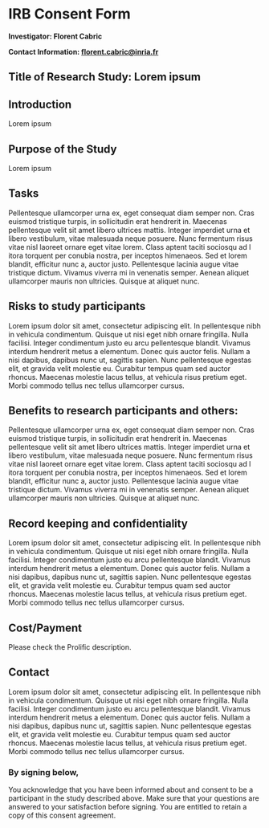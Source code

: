 # IRB Consent Form

 **Investigator: Florent Cabric**

 **Contact Information: florent.cabric@inria.fr**

## Title of Research Study: Lorem ipsum
## Introduction

Lorem ipsum

## Purpose of the Study

Lorem ipsum

## Tasks

Pellentesque ullamcorper urna ex, eget consequat diam semper non. Cras euismod tristique turpis, in sollicitudin erat 
hendrerit in. Maecenas pellentesque velit sit amet libero ultrices mattis. Integer imperdiet urna et libero vestibulum, 
vitae malesuada neque posuere. Nunc fermentum risus vitae nisl laoreet ornare eget vitae lorem. Class aptent taciti sociosqu ad l
itora torquent per conubia nostra, per inceptos himenaeos. Sed et lorem blandit, efficitur nunc a, auctor justo. Pellentesque 
lacinia augue vitae tristique dictum. Vivamus viverra mi in venenatis semper. Aenean aliquet ullamcorper mauris non ultricies. 
Quisque at aliquet nunc.

## Risks to study participants
Lorem ipsum dolor sit amet, consectetur adipiscing elit. In pellentesque nibh in vehicula 
condimentum. Quisque ut nisi eget nibh ornare fringilla. Nulla facilisi. Integer condimentum 
justo eu arcu pellentesque blandit. Vivamus interdum hendrerit metus a elementum. Donec quis 
auctor felis. Nullam a nisi dapibus, dapibus nunc ut, sagittis sapien. Nunc pellentesque egestas elit, 
et gravida velit molestie eu. Curabitur tempus quam sed auctor rhoncus. Maecenas molestie lacus tellus, 
at vehicula risus pretium eget. Morbi commodo tellus nec tellus ullamcorper cursus.

## Benefits to research participants and others:
Pellentesque ullamcorper urna ex, eget consequat diam semper non. Cras euismod tristique turpis, in sollicitudin erat
hendrerit in. Maecenas pellentesque velit sit amet libero ultrices mattis. Integer imperdiet urna et libero vestibulum,
vitae malesuada neque posuere. Nunc fermentum risus vitae nisl laoreet ornare eget vitae lorem. Class aptent taciti sociosqu ad l
itora torquent per conubia nostra, per inceptos himenaeos. Sed et lorem blandit, efficitur nunc a, auctor justo. Pellentesque
lacinia augue vitae tristique dictum. Vivamus viverra mi in venenatis semper. Aenean aliquet ullamcorper mauris non ultricies.
Quisque at aliquet nunc.

## Record keeping and confidentiality
Lorem ipsum dolor sit amet, consectetur adipiscing elit. In pellentesque nibh in vehicula
condimentum. Quisque ut nisi eget nibh ornare fringilla. Nulla facilisi. Integer condimentum
justo eu arcu pellentesque blandit. Vivamus interdum hendrerit metus a elementum. Donec quis
auctor felis. Nullam a nisi dapibus, dapibus nunc ut, sagittis sapien. Nunc pellentesque egestas elit,
et gravida velit molestie eu. Curabitur tempus quam sed auctor rhoncus. Maecenas molestie lacus tellus,
at vehicula risus pretium eget. Morbi commodo tellus nec tellus ullamcorper cursus.

## Cost/Payment
Please check the Prolific description.

## Contact
Lorem ipsum dolor sit amet, consectetur adipiscing elit. In pellentesque nibh in vehicula
condimentum. Quisque ut nisi eget nibh ornare fringilla. Nulla facilisi. Integer condimentum
justo eu arcu pellentesque blandit. Vivamus interdum hendrerit metus a elementum. Donec quis
auctor felis. Nullam a nisi dapibus, dapibus nunc ut, sagittis sapien. Nunc pellentesque egestas elit,
et gravida velit molestie eu. Curabitur tempus quam sed auctor rhoncus. Maecenas molestie lacus tellus,
at vehicula risus pretium eget. Morbi commodo tellus nec tellus ullamcorper cursus.

### By signing below,
You acknowledge that you have been informed about and consent to
be a participant in the study described above. Make sure that your
questions are answered to your satisfaction before signing. You
are entitled to retain a copy of this consent agreement.


